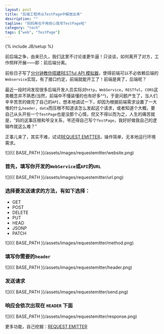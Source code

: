 ```yaml
---
layout: post
title: "后端工程师从TestPage中解放出来"
description: ""
tagline: "妈妈再也不用担心我写TestPage啦"
category: "tech"
tags: ["web", "TestPage"]
---
```

{% include JB/setup %}

前后端之争，由来已久，我们这里不讨论谁更牛逼！只谈谈，如何离开了对方，工作照样开展——即：前后端分离。

前些日子写了[分分钟教你搭建RESTful API 模拟器](http://leftstick.github.io/tech/2014/09/10/mockbackend/)，使得前端可以不必依赖后端的`Webservice`实现，有了接口约定，前端就能开工了！前端是爽了，后端呢？

最近一段时间发现很多后端开发人员实际对`http`，`WebService`，`RESTful`，`CORS`这类概念并不熟悉(当然，前端中不懂装懂的也有好多^^)，于是问题产生了，当人们辛辛苦苦的做完了自己的`API`，想本地调试一下，却因为根据前端需求设置了一大堆的什么`header`，`data`而压根不知道该怎么发起这个请求，或者知道个大概，要自己从头开些一个`TestPage`也是没那个心情，但又不得以而为之，人生的痛苦就是，“妈的这事压根和爷没关系，爷还得自己写个`TestPage`，我好好做我自己的逻辑咋就这么难？”

正事儿来了，其实不难，试试[REQUEST EMITTER](http://leftstick.github.io/request-emitter)，操作简单，无本地运行环境需求。


![]({{ BASE_PATH }}/assets/images/requestemitter/website.png)


### 首先，填写你开发的`WebService`或`API`的`URL` ###

![]({{ BASE_PATH }}/assets/images/requestemitter/url.png)

### 选择要发送请求的方法，有如下选择： ###

* GET
* POST
* DELETE
* PUT
* HEAD
* JSONP
* PATCH

![]({{ BASE_PATH }}/assets/images/requestemitter/method.png)

### 填写你需要的`header` ###

![]({{ BASE_PATH }}/assets/images/requestemitter/header.png)


### 发送请求 ###

![]({{ BASE_PATH }}/assets/images/requestemitter/send.png)

### 响应会依次出现在 `HEADER` 下面 ###

![]({{ BASE_PATH }}/assets/images/requestemitter/response.png)


更多功能，自己挖掘：[REQUEST EMITTER](http://leftstick.github.io/request-emitter)